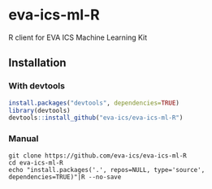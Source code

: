 # eva-ics-ml-R

R client for EVA ICS Machine Learning Kit

## Installation

### With devtools

```R
install.packages("devtools", dependencies=TRUE)
library(devtools)
devtools::install_github("eva-ics/eva-ics-ml-R")
```

### Manual

```shell
git clone https://github.com/eva-ics/eva-ics-ml-R
cd eva-ics-ml-R
echo "install.packages('.', repos=NULL, type='source', dependencies=TRUE)"|R --no-save
```
